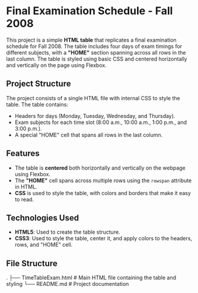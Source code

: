 # Final Examination Schedule - Fall 2008

This project is a simple **HTML table** that replicates a final examination schedule for Fall 2008. The table includes four days of exam timings for different subjects, with a **"HOME"** section spanning across all rows in the last column. The table is styled using basic CSS and centered horizontally and vertically on the page using Flexbox.

## Project Structure

The project consists of a single HTML file with internal CSS to style the table. The table contains:

- Headers for days (Monday, Tuesday, Wednesday, and Thursday).
- Exam subjects for each time slot (8:00 a.m., 10:00 a.m., 1:00 p.m., and 3:00 p.m.).
- A special "HOME" cell that spans all rows in the last column.

## Features

- The table is **centered** both horizontally and vertically on the webpage using Flexbox.
- The **"HOME"** cell spans across multiple rows using the `rowspan` attribute in HTML.
- **CSS** is used to style the table, with colors and borders that make it easy to read.

## Technologies Used

- **HTML5**: Used to create the table structure.
- **CSS3**: Used to style the table, center it, and apply colors to the headers, rows, and "HOME" cell.

## File Structure
.
├── TimeTableExam.html       # Main HTML file containing the table and styling
└── README.md        # Project documentation
